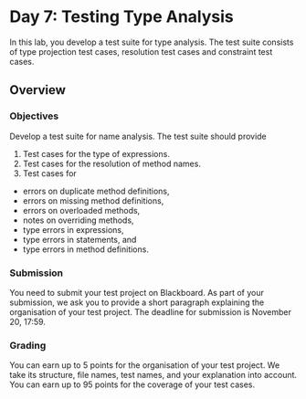 # Day 7: Testing Type Analysis

In this lab, you develop a test suite for type analysis.
The test suite consists of type projection test cases, resolution test cases and constraint test cases.

## Overview

### Objectives

Develop a test suite for name analysis.
The test suite should provide

1. Test cases for the type of expressions.
1. Test cases for the resolution of method names.
2. Test cases for
  * errors on duplicate method definitions,
  * errors on missing method definitions,
  * errors on overloaded methods,
  * notes on overriding methods,
  * type errors in expressions,
  * type errors in statements, and
  * type errors in method definitions.

### Submission

You need to submit your test project on Blackboard.
As part of your submission, we ask you to provide a short paragraph explaining the organisation of your test project.
The deadline for submission is November 20, 17:59.

### Grading

You can earn up to 5 points for the organisation of your test project.
We take its structure, file names, test names, and your explanation into account.
You can earn up to 95 points for the coverage of your test cases.
